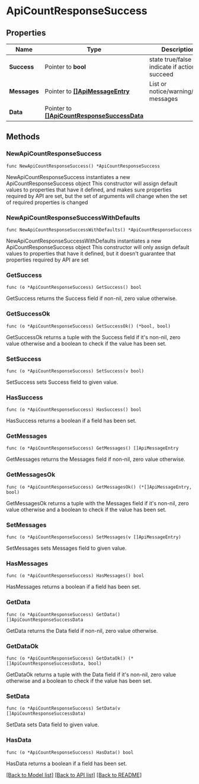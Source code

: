 # ApiCountResponseSuccess

## Properties

Name | Type | Description | Notes
------------ | ------------- | ------------- | -------------
**Success** | Pointer to **bool** | state true/false indicate if action succeed | [optional] 
**Messages** | Pointer to [**[]ApiMessageEntry**](ApiMessageEntry.md) | List or notice/warning/error messages | [optional] 
**Data** | Pointer to [**[]ApiCountResponseSuccessData**](ApiCountResponseSuccessData.md) |  | [optional] 

## Methods

### NewApiCountResponseSuccess

`func NewApiCountResponseSuccess() *ApiCountResponseSuccess`

NewApiCountResponseSuccess instantiates a new ApiCountResponseSuccess object
This constructor will assign default values to properties that have it defined,
and makes sure properties required by API are set, but the set of arguments
will change when the set of required properties is changed

### NewApiCountResponseSuccessWithDefaults

`func NewApiCountResponseSuccessWithDefaults() *ApiCountResponseSuccess`

NewApiCountResponseSuccessWithDefaults instantiates a new ApiCountResponseSuccess object
This constructor will only assign default values to properties that have it defined,
but it doesn't guarantee that properties required by API are set

### GetSuccess

`func (o *ApiCountResponseSuccess) GetSuccess() bool`

GetSuccess returns the Success field if non-nil, zero value otherwise.

### GetSuccessOk

`func (o *ApiCountResponseSuccess) GetSuccessOk() (*bool, bool)`

GetSuccessOk returns a tuple with the Success field if it's non-nil, zero value otherwise
and a boolean to check if the value has been set.

### SetSuccess

`func (o *ApiCountResponseSuccess) SetSuccess(v bool)`

SetSuccess sets Success field to given value.

### HasSuccess

`func (o *ApiCountResponseSuccess) HasSuccess() bool`

HasSuccess returns a boolean if a field has been set.

### GetMessages

`func (o *ApiCountResponseSuccess) GetMessages() []ApiMessageEntry`

GetMessages returns the Messages field if non-nil, zero value otherwise.

### GetMessagesOk

`func (o *ApiCountResponseSuccess) GetMessagesOk() (*[]ApiMessageEntry, bool)`

GetMessagesOk returns a tuple with the Messages field if it's non-nil, zero value otherwise
and a boolean to check if the value has been set.

### SetMessages

`func (o *ApiCountResponseSuccess) SetMessages(v []ApiMessageEntry)`

SetMessages sets Messages field to given value.

### HasMessages

`func (o *ApiCountResponseSuccess) HasMessages() bool`

HasMessages returns a boolean if a field has been set.

### GetData

`func (o *ApiCountResponseSuccess) GetData() []ApiCountResponseSuccessData`

GetData returns the Data field if non-nil, zero value otherwise.

### GetDataOk

`func (o *ApiCountResponseSuccess) GetDataOk() (*[]ApiCountResponseSuccessData, bool)`

GetDataOk returns a tuple with the Data field if it's non-nil, zero value otherwise
and a boolean to check if the value has been set.

### SetData

`func (o *ApiCountResponseSuccess) SetData(v []ApiCountResponseSuccessData)`

SetData sets Data field to given value.

### HasData

`func (o *ApiCountResponseSuccess) HasData() bool`

HasData returns a boolean if a field has been set.


[[Back to Model list]](../README.md#documentation-for-models) [[Back to API list]](../README.md#documentation-for-api-endpoints) [[Back to README]](../README.md)


